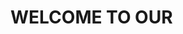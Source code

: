 
# WELCOME TO OUR #

<div style="widht:100%;>


     /$$$$$$$  /$$                             /$$               /$$
    | $$__  $$| $$                            | $$              | $$
    | $$  \ $$| $$$$$$$   /$$$$$$   /$$$$$$  /$$$$$$    /$$$$$$ | $$
    | $$$$$$$ | $$__  $$ /$$__  $$ /$$__  $$|_  $$_/   /$$__  $$| $$
    | $$__  $$| $$  \ $$| $$  \ $$| $$  \ $$  | $$    | $$$$$$$$| $$
    | $$  \ $$| $$  | $$| $$  | $$| $$  | $$  | $$ /$$| $$_____/| $$
    | $$$$$$$/| $$  | $$|  $$$$$$/|  $$$$$$/  |  $$$$/|  $$$$$$$| $$
    |_______/ |__/  |__/ \______/  \______/    \___/   \_______/|__/

</div>

<h3>a simple project for junior developer :-) </h3>
